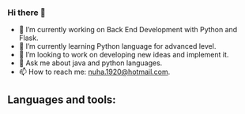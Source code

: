 ### Hi there 👋


- 🔭 I’m currently working on Back End Development with Python and Flask.
- 🌱 I’m currently learning Python language for advanced level.
- 👯 I’m looking to work on developing new ideas and implement it.
- 💬 Ask me about java and python languages.
- 📫 How to reach me: nuha.1920@hotmail.com.


## Languages and tools:

     
            



